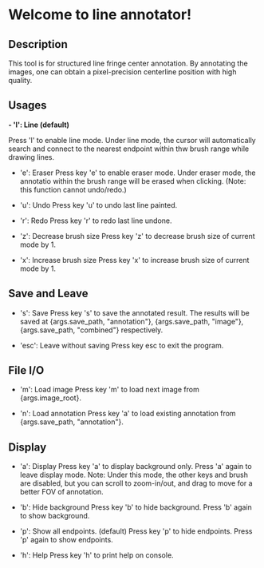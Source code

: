 # Welcome to line annotator!

## Description
This tool is for structured line fringe center annotation. By annotating the images, one can obtain a pixel-precision centerline position with high quality.

## Usages
**- 'l': Line (default)**

Press 'l' to enable line mode. Under line mode, the cursor will automatically search and connect to the nearest endpoint within thw brush range while drawing lines. 

- 'e': Eraser
Press key 'e' to enable eraser mode. Under eraser mode, the annotatio within the brush range will be erased when clicking. (Note: this function cannot undo/redo.)

- 'u': Undo
Press key 'u' to undo last line painted.

- 'r': Redo
Press key 'r' to redo last line undone.

- 'z': Decrease brush size 
Press key 'z' to decrease brush size of current mode by 1.

- 'x': Increase brush size 
Press key 'x' to increase brush size of current mode by 1.

## Save and Leave  
- 's': Save
Press key 's' to save the annotated result.
The results will be saved at {args.save_path, "annotation"}, {args.save_path, "image"}, {args.save_path, "combined"} respectively.

- 'esc': Leave without saving
Press key esc to exit the program.

## File I/O
- 'm': Load image
Press key 'm' to load next image from {args.image_root}.

- 'n': Load annotation
Press key 'a' to load existing annotation from {args.save_path, "annotation"}.

## Display
- 'a': Display 
Press key 'a' to display background only. Press 'a' again to leave display mode.
Note: Under this mode, the other keys and brush are disabled, but you can scroll to zoom-in/out, and drag to move for a better FOV of annotation.  

- 'b': Hide background
Press key 'b' to hide background. Press 'b' again to show background.

- 'p': Show all endpoints. (default)
Press key 'p' to hide endpoints. Press 'p' again to show endpoints.

- 'h': Help
Press key 'h' to print help on console.


